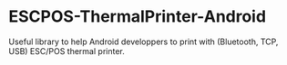# ESCPOS-ThermalPrinter-Android
Useful library to help Android developpers to print with (Bluetooth, TCP, USB) ESC/POS thermal printer.
